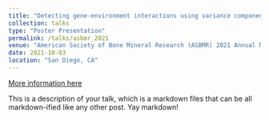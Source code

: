 ```yaml
---
title: "Detecting gene-environment interactions using variance component selection with an application in MrOS data"
collection: talks
type: "Poster Presentation"
permalink: /talks/asbmr_2021
venue: "American Society of Bone Mineral Research (ASBMR) 2021 Annual Meeting"
date: 2021-10-03
location: "San Diego, CA"
---
```


[More information here](http://example2.com)

This is a description of your talk, which is a markdown files that can be all markdown-ified like any other post. Yay markdown!
